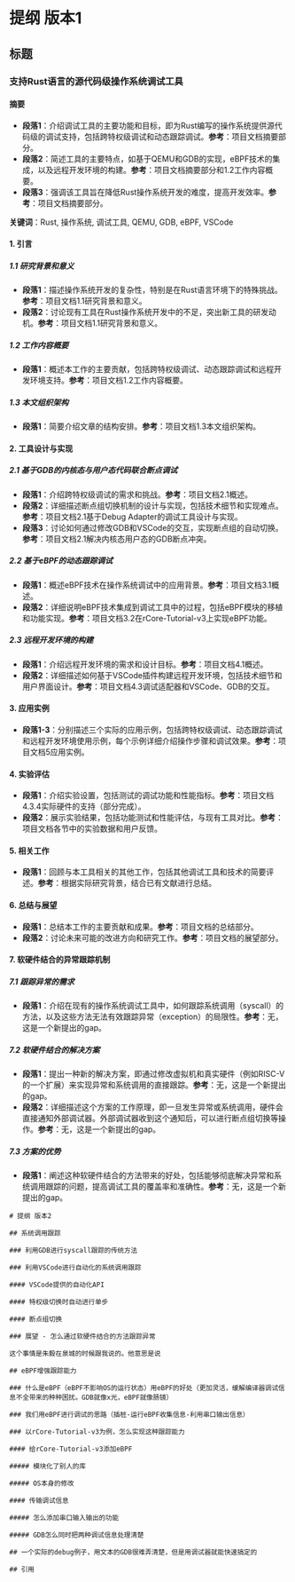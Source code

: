 # 提纲 版本1

## 标题

### 支持Rust语言的源代码级操作系统调试工具

#### 摘要

- **段落1**：介绍调试工具的主要功能和目标，即为Rust编写的操作系统提供源代码级的调试支持，包括跨特权级调试和动态跟踪调试。**参考**：项目文档摘要部分。
- **段落2**：简述工具的主要特点，如基于QEMU和GDB的实现，eBPF技术的集成，以及远程开发环境的构建。**参考**：项目文档摘要部分和1.2工作内容概要。
- **段落3**：强调该工具旨在降低Rust操作系统开发的难度，提高开发效率。**参考**：项目文档摘要部分。

**关键词**：Rust, 操作系统, 调试工具, QEMU, GDB, eBPF, VSCode

#### 1. 引言

##### 1.1 研究背景和意义

- **段落1**：描述操作系统开发的复杂性，特别是在Rust语言环境下的特殊挑战。**参考**：项目文档1.1研究背景和意义。
- **段落2**：讨论现有工具在Rust操作系统开发中的不足，突出新工具的研发动机。**参考**：项目文档1.1研究背景和意义。

##### 1.2 工作内容概要

- **段落1**：概述本工作的主要贡献，包括跨特权级调试、动态跟踪调试和远程开发环境支持。**参考**：项目文档1.2工作内容概要。

##### 1.3 本文组织架构

- **段落1**：简要介绍文章的结构安排。**参考**：项目文档1.3本文组织架构。

#### 2. 工具设计与实现

##### 2.1 基于GDB的内核态与用户态代码联合断点调试

- **段落1**：介绍跨特权级调试的需求和挑战。**参考**：项目文档2.1概述。
- **段落2**：详细描述断点组切换机制的设计与实现，包括技术细节和实现难点。**参考**：项目文档2.1基于Debug Adapter的调试工具设计与实现。
- **段落3**：讨论如何通过修改GDB和VSCode的交互，实现断点组的自动切换。**参考**：项目文档2.1解决内核态用户态的GDB断点冲突。

##### 2.2 基于eBPF的动态跟踪调试

- **段落1**：概述eBPF技术在操作系统调试中的应用背景。**参考**：项目文档3.1概述。
- **段落2**：详细说明eBPF技术集成到调试工具中的过程，包括eBPF模块的移植和功能实现。**参考**：项目文档3.2在rCore-Tutorial-v3上实现eBPF功能。

##### 2.3 远程开发环境的构建

- **段落1**：介绍远程开发环境的需求和设计目标。**参考**：项目文档4.1概述。
- **段落2**：详细描述如何基于VSCode插件构建远程开发环境，包括技术细节和用户界面设计。**参考**：项目文档4.3调试适配器和VSCode、GDB的交互。

#### 3. 应用实例

- **段落1-3**：分别描述三个实际的应用示例，包括跨特权级调试、动态跟踪调试和远程开发环境使用示例，每个示例详细介绍操作步骤和调试效果。**参考**：项目文档5应用实例。

#### 4. 实验评估

- **段落1**：介绍实验设置，包括测试的调试功能和性能指标。**参考**：项目文档4.3.4实际硬件的支持（部分完成）。
- **段落2**：展示实验结果，包括功能测试和性能评估，与现有工具对比。**参考**：项目文档各节中的实验数据和用户反馈。

#### 5. 相关工作

- **段落1**：回顾与本工具相关的其他工作，包括其他调试工具和技术的简要评述。**参考**：根据实际研究背景，结合已有文献进行总结。

#### 6. 总结与展望

- **段落1**：总结本工作的主要贡献和成果。**参考**：项目文档的总结部分。
- **段落2**：讨论未来可能的改进方向和研究工作。**参考**：项目文档的展望部分。

#### 7. 软硬件结合的异常跟踪机制

##### 7.1 跟踪异常的需求

- **段落1**：介绍在现有的操作系统调试工具中，如何跟踪系统调用（syscall）的方法，以及这些方法无法有效跟踪异常（exception）的局限性。**参考**：无，这是一个新提出的gap。

##### 7.2 软硬件结合的解决方案

- **段落1**：提出一种新的解决方案，即通过修改虚拟机和真实硬件（例如RISC-V的一个扩展）来实现异常和系统调用的直接跟踪。**参考**：无，这是一个新提出的gap。
- **段落2**：详细描述这个方案的工作原理，即一旦发生异常或系统调用，硬件会直接通知外部调试器。外部调试器收到这个通知后，可以进行断点组切换等操作。**参考**：无，这是一个新提出的gap。

##### 7.3 方案的优势

- **段落1**：阐述这种软硬件结合的方法带来的好处，包括能够彻底解决异常和系统调用跟踪的问题，提高调试工具的覆盖率和准确性。**参考**：无，这是一个新提出的gap。

```
# 提纲 版本2

## 系统调用跟踪

### 利用GDB进行syscall跟踪的传统方法

### 利用VSCode进行自动化的系统调用跟踪

#### VSCode提供的自动化API

#### 特权级切换时自动进行单步

#### 断点组切换

### 展望 - 怎么通过软硬件结合的方法跟踪异常

这个事情是朱毅在泉城的时候跟我说的。他意思是说

## eBPF增强跟踪能力

### 什么是eBPF（eBPF不影响OS的运行状态）用eBPF的好处（更加灵活，缓解编译器调试信息不全带来的种种困扰。GDB就像x光，eBPF就像肠镜）

### 我们用eBPF进行调试的思路（插桩-运行eBPF收集信息-利用串口输出信息）

### 以rCore-Tutorial-v3为例，怎么实现这种跟踪能力

#### 给rCore-Tutorial-v3添加eBPF

##### 模块化了别人的库

##### OS本身的修改

#### 传输调试信息

##### 怎么添加串口输入输出的功能

##### GDB怎么同时把两种调试信息处理清楚

## 一个实际的debug例子，用文本的GDB很难弄清楚，但是用调试器就能快速搞定的

## 引用
```